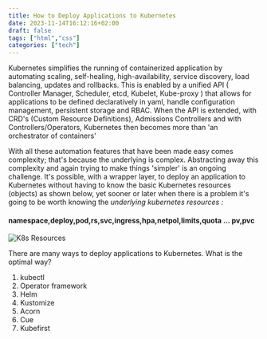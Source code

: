 ```yaml
---
title: How to Deploy Applications to Kubernetes
date: 2023-11-14T16:12:16+02:00
draft: false
tags: ["html","css"]
categories: ["tech"]
---
```

Kubernetes simplifies the running of containerized application by automating scaling, self-healing, high-availability, service discovery, load balancing, updates and rollbacks. This is enabled by a unified API ( Controller Manager, Scheduler, etcd, Kubelet, Kube-proxy ) that allows for applications to be defined declaratively in yaml, handle configuration management, persistent storage and RBAC. When the API is extended, with CRD's (Custom Resource Definitions), Admissions Controllers and 
with Controllers/Operators, Kubernetes then becomes more than 'an orchestrator of containers' 

With all these automation features that have been made easy comes complexity; that's  because the underlying is complex. Abstracting away this complexity and again trying to make things 'simpler' is an ongoing challenge. It's possible, with a wrapper layer, to deploy an application to Kubernetes without having to know the basic Kubernetes resources (objects) as shown below, yet sooner or later when there is a problem it's going to be worth knowing the *underlying kubernetes resources :*
#### namespace,deploy,pod,rs,svc,ingress,hpa,netpol,limits,quota ... pv,pvc
<!-- ![k8s Exposed Pod](/img/k8s-exposed-pod.png) - this won't render?  -->
<!-- <img src="/home/charles/hugo/third-site/static/img/k8s-exposed-pod.png" alt="Basic K8s cluster resource"> - this does not render either-->
<img src="https://github.com/kubernetes/community/blob/master/icons/docs/k8s-exposed-pod.png?raw=true" alt="K8s Resources">




There are many ways to deploy applications to Kubernetes.  What is the optimal way?
1. kubectl
2. Operator framework
3. Helm
4. Kustomize
5. Acorn
6. Cue
7. Kubefirst




